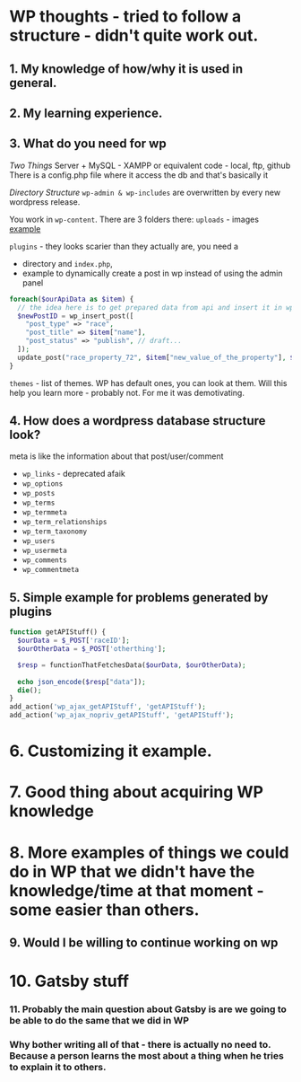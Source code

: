 # WP thoughts - tried to follow a structure - didn't quite work out.

## 1. My knowledge of how/why it is used in general.

## 2. My learning experience.

## 3. What do you need for wp
*Two Things*
Server + MySQL - XAMPP or equivalent
code - local, ftp, github
There is a config.php file where it access the db and that's basically it

*Directory Structure*
`wp-admin & wp-includes` are overwritten by every new wordpress release.

You work in `wp-content`. There are 3 folders there:
`uploads` - images
[example](http://chromeye.com/wp-content/uploads/2018/01/carousel_se.jpg)

`plugins` - they looks scarier than they actually are, you need a 
- directory and `index.php`, 
- example to dynamically create a post in wp instead of using the admin panel

```php
foreach($ourApiData as $item) {
  // the idea here is to get prepared data from api and insert it in wp 
  $newPostID = wp_insert_post([
    "post_type" => "race",
    "post_title" => $item["name"], 
    "post_status" => "publish", // draft...
  ]); 
  update_post("race_property_72", $item["new_value_of_the_property"], $newPostID); // update custom field
}
```
  
`themes` - list of themes. WP has default ones, you can look at them. Will this help you learn more - probably not. For me it was demotivating.

## 4. How does a wordpress database structure look?
meta is like the information about that post/user/comment
- `wp_links` - deprecated afaik
- `wp_options` 
- `wp_posts`  
- `wp_terms`  
- `wp_termmeta` 
- `wp_term_relationships` 
- `wp_term_taxonomy` 
- `wp_users` 
- `wp_usermeta` 
- `wp_comments`
- `wp_commentmeta` 

## 5. Simple example for problems generated by plugins

```php
function getAPIStuff() {
  $ourData = $_POST['raceID'];
  $ourOtherData = $_POST['otherthing'];

  $resp = functionThatFetchesData($ourData, $ourOtherData);
  
  echo json_encode($resp["data"]);
  die();
}
add_action('wp_ajax_getAPIStuff', 'getAPIStuff');
add_action('wp_ajax_nopriv_getAPIStuff', 'getAPIStuff');
```

# 6. Customizing it example.

# 7. Good thing about acquiring WP knowledge

# 8. More examples of things we could do in WP that we didn't have the knowledge/time at that moment - some easier than others.

## 9. Would I be willing to continue working on wp 

# 10. Gatsby stuff

### 11. Probably the main question about Gatsby is are we going to be able to do the same that we did in WP

### Why bother writing all of that - there is actually no need to. Because a person learns the most about a thing when he tries to explain it to others.